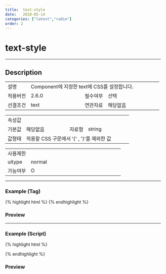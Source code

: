 ```yaml
---
title:  text-style
date:   2018-05-14
categories: ["latest","radio"]
order: 2
---
```


text-style
===

---

## Description

<table style="width:100%">
    <colgroup>
        <col width="15%"/>
        <col width="35%"/>
        <col width="15%"/>
        <col width="35%"/>
    </colgroup>
    <tr>
        <td class="tdTitle">설명</td>
        <td colspan="3">Component에 지정한 text에 CSS를 설정합니다.</td>
    </tr>
    <tr>
        <td class="tdTitle">적용버전</td>
        <td>2.6.0</td>
        <td class="tdTitle">필수여부</td>
        <td>선택</td>
    </tr>
    <tr>
        <td class="tdTitle">선결조건</td>
        <td>text</td>
        <td class="tdTitle">연관자료</td>
        <td>해당없음</td>
    </tr>
</table>
<table style="width:100%">
    <colgroup>
        <col width="15%"/>
        <col width="35%"/>
        <col width="15%"/>
        <col width="35%"/>
    </colgroup>
    <tr>
        <td class="tdTitle tdBg" colspan="4">속성값</td>
    </tr>
    <tr>
        <td class="tdTitle">기본값</td>
        <td>해당없음</td>
        <td class="tdTitle">자료형</td>
        <td>string</td>
    </tr>
    <tr>
        <td class="tdTitle">값형태</td>
        <td colspan="3">적용할 CSS 구문에서 '{' , '}'를 제외한 값</td>
    </tr>
</table>
<table style="width:100%">
    <colgroup>
        <col width="20%"/>
        <col width="20%"/>
        <col width="20%"/>
        <col width="20%"/>
        <col width="20%"/>
    </colgroup>
    <tr>
        <td class="tdTitle tdBg" colspan="5">사용제한</td>
    </tr>
    <tr>
        <td>uitype</td>
        <td class="tdCenter">normal</td>
        <td></td>
        <td></td>
        <td></td>
    </tr>
    <tr>
        <td>가능여부</td>
        <td class="tdBlue tdCenter">O</td>
        <td></td>
        <td></td>
        <td></td>
    </tr>
</table>

---
### Example (Tag)

{% highlight html %}
<sbux-radio id="sbIdx1" name="sbTagNm" uitype="normal" text="SBUx Radio1" text-style="color:red"></sbux-radio>
<sbux-radio id="sbIdx2" name="sbTagNm" uitype="normal" text="SBUx Radio2" text-style="color:blue"></sbux-radio>
<sbux-radio id="sbIdx3" name="sbTagNm" uitype="normal" text="SBUx Radio3" text-style="color:green"></sbux-radio>
{% endhighlight %}

### Preview

<sbux-radio id="sbIdx1" name="sbTagNm" uitype="normal" text="SBUx Radio1" text-style="color:red"></sbux-radio>
<sbux-radio id="sbIdx2" name="sbTagNm" uitype="normal" text="SBUx Radio2" text-style="color:blue"></sbux-radio>
<sbux-radio id="sbIdx3" name="sbTagNm" uitype="normal" text="SBUx Radio3" text-style="color:green"></sbux-radio>

---
### Example (Script)

{% highlight html %}
<div id="sbArea1"></div>
<div id="sbArea2"></div>
<div id="sbArea3"></div>
<script>
    $(document).ready(function(){
        $('#sbArea1').sbRadio({
            name : 'sbScriptNm',
            uitype : 'normal',
            text : 'SBUx Radio1',
            textStyle : 'color:red'
        });
        $('#sbArea2').sbRadio({
            name : 'sbScriptNm',
            uitype : 'normal',
            text : 'SBUx Radio2',
            textStyle : 'color:blue'
        });
        $('#sbArea3').sbRadio({
            name : 'sbScriptNm',
            uitype : 'normal',
            text : 'SBUx Radio3',
            textStyle : 'color:green'
        });
    }); 
</script>
{% endhighlight %}

### Preview 

<div id="sbArea1"></div>
<div id="sbArea2"></div>
<div id="sbArea3"></div>
<script>
    $(document).ready(function(){
        $('#sbArea1').sbRadio({
            name : 'sbScriptNm',
            uitype : 'normal',
            text : 'SBUx Radio1',
            textStyle : 'color:red'
        });
        $('#sbArea2').sbRadio({
            name : 'sbScriptNm',
            uitype : 'normal',
            text : 'SBUx Radio2',
            textStyle : 'color:blue'
        });
        $('#sbArea3').sbRadio({
            name : 'sbScriptNm',
            uitype : 'normal',
            text : 'SBUx Radio3',
            textStyle : 'color:green'
        });
    });   
</script>